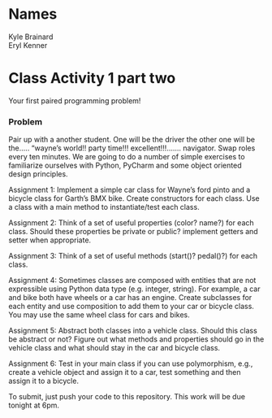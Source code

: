 # Names
Kyle Brainard\
Eryl Kenner

# Class Activity 1 part two

Your first paired programming problem!

### Problem
 	
Pair up with a another student. One will be the driver the other one will be the..... “wayne’s world!! party time!!! excellent!!!....... navigator. Swap roles every ten minutes. We are going to do a number of simple exercises to familiarize ourselves with Python, PyCharm and some object oriented design principles.              

Assignment 1: Implement a simple car class for Wayne’s ford pinto and a bicycle class for  Garth’s BMX bike.  Create constructors for each class. Use a class with a main method to instantiate/test each class. 

Assignment 2: Think of a set of useful properties (color? name?) for each class. Should these properties be private or public? implement getters and setter when appropriate. 

Assignment 3: Think of a set of useful methods (start()? pedal()?) for each class. 

Assignment 4:  Sometimes classes are composed with entities that are not expressible using Python data type (e.g. integer, string).  For example, a car and bike both have wheels or a car has an engine. Create subclasses for each entity and use composition to add them to your car or bicycle class. You may use the same wheel class for cars and bikes. 

Assignment 5: Abstract both classes into a vehicle class. Should this class be abstract or not? Figure out what methods and properties should go in the vehicle class and what should stay in the car and bicycle class. 

Assignment 6: Test in your main class if you can use polymorphism, e.g., create a vehicle object and assign it to a car, test something and then assign it to a bicycle. 

To submit, just push your code to this repository. This work will be due tonight at 6pm.
